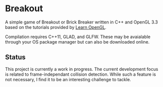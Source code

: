 # Breakout

A simple game of Breakout or Brick Breaker written in C++ and OpenGL 3.3 based
on the tutorials provided by [Learn OpenGL](https://learnopengl.com/).

Compilation requires C++11, GLAD, and GLFW. These may be avaialable through
your OS package manager but can also be downloaded online.

## Status
This project is currently a work in progress. The current development focus is
related to frame-independant collision detection. While such a feature is not
necessary, I find it to be an interesting challenge to tackle.
